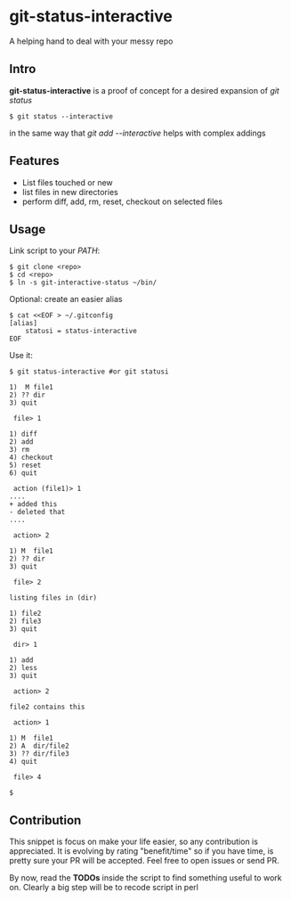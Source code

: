 # git-status-interactive

A helping hand to deal with your messy repo

## Intro

**git-status-interactive** is a proof of concept for a desired expansion of *git status*

    $ git status --interactive

in the same way that *git add --interactive* helps with complex addings

## Features

- List files touched or new
- list files in new directories
- perform diff, add, rm, reset, checkout on selected files

## Usage

Link script to your *PATH*:

    $ git clone <repo>
    $ cd <repo>
    $ ln -s git-interactive-status ~/bin/

Optional: create an easier alias
    
    $ cat <<EOF > ~/.gitconfig
    [alias]
        statusi = status-interactive
    EOF

Use it:

    $ git status-interactive #or git statusi

    1)  M file1
    2) ?? dir
    3) quit

     file> 1

    1) diff
    2) add
    3) rm
    4) checkout
    5) reset
    6) quit

     action (file1)> 1
    ....
    + added this
    - deleted that
    ....

     action> 2

    1) M  file1
    2) ?? dir
    3) quit

     file> 2

    listing files in (dir)

    1) file2
    2) file3
    3) quit

     dir> 1

    1) add
    2) less
    3) quit

     action> 2

    file2 contains this

     action> 1

    1) M  file1
    2) A  dir/file2
    3) ?? dir/file3
    4) quit

     file> 4

    $

## Contribution

This snippet is focus on make your life easier, so any contribution is appreciated. It is evolving by rating "benefit/time" so if you have time, is pretty sure your PR will be accepted. Feel free to open issues or send PR.

By now, read the **TODOs** inside the script to find something useful to work on. Clearly a big step will be to recode script in perl

